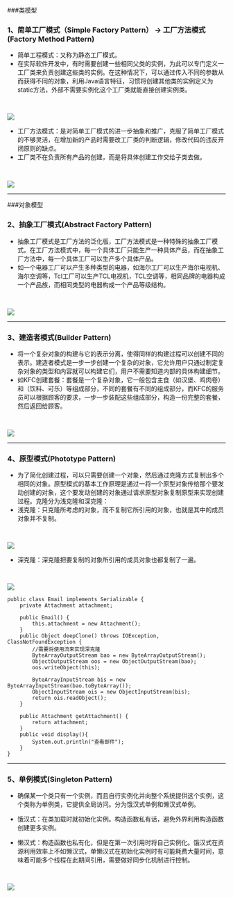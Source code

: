 ###类模型
### 1、简单工厂模式（Simple Factory Pattern） -> 工厂方法模式  (Factory Method Pattern)
* 简单工程模式：又称为静态工厂模式。
* 在实际软件开发中，有时需要创建一些相同父类的实例，为此可以专门定义一工厂类来负责创建这些类的实例。在这种情况下，可以通过传入不同的参数从而获得不同的对象，利用Java语言特征，习惯将创建其他类的实例定义为static方法，外部不需要实例化这个工厂类就能直接创建实例类。
<br>

![](https://www.plantuml.com/plantuml/png/SoWkIImgAStDuL9_lgxXQU_KfzkNFkrhUhPYuTCz_LnScNabgKLfYScf2Y5XrLmAGA1Tbf-Peb2GarYfeA79LSkLd9DONApWaPYPMaH0IMPnQbvnAdv58M50oqhoYogXYXI0pYl9J0QAAnGKvQUK9WFrQmIN56NcfIia5INcfO2qSW5bRMhqz62kWF4HLdA1PK32G56u7LnGUGnnXzIy562G0000)
<br>
* 工厂方法模式：是对简单工厂模式的进一步抽象和推广，克服了简单工厂模式的不够灵活，在增加新的产品时需要改工厂类的判断逻辑，修改代码的违反开闭原则的缺点。
* 工厂类不在负责所有产品的创建，而是将具体创建工作交给子类去做。
<br>

![](https://www.plantuml.com/plantuml/png/hPB1QiCm38RlUWhVrZBctaCeXS7O0uJSZQsq1aSEih9IjhtxadGkgrUs7PPBiFJz-lyetYKnB6CVuEuWCgHginc2eRcYRUmtDfYK7fmtUpOzm79KZy4Z2NWIvCvOL4txPAn4Fhs2cfxxWQCRBJRjQbqrBRnVePa9vZIrNw9t4t0U_6myyg_3A0ggW9ses1MIghhGYrXhlRmPPMHIXCSiMAq1oQbv5cHtdv0I_isV_Vwm1CYg_uYGEp-iADlTPYufLFscNJoIBXPqYoY_02Rec_vSAnK0dsrLw_cFb7QggclBQ0ItMyYg39VE1VurgXu7dQzTqrwVTqXkxCC7)
***
###对象模型
### 2、抽象工厂模式(Abstract Factory Pattern)
* 抽象工厂模式是工厂方法的泛化版，工厂方法模式是一种特殊的抽象工厂模式。在工厂方法模式中，每一个具体工厂只能生产一种具体产品，而在抽象工厂方法中，每一个具体工厂可以生产多个具体产品。
* 如一个电器工厂可以产生多种类型的电器，如海尔工厂可以生产海尔电视机、海尔空调等，Tcl工厂可以生产TCL电视机，TCL空调等，相同品牌的电器构成一个产品族，而相同类型的电器构成一个产品等级结构。
<br>

![](https://www.plantuml.com/plantuml/png/jPB1JiCm38RlVehU027Q-yHX285uWBs0bPWjKff4JZ8q0UzEG9rIhm6qmtgh_Tc__xzTnuISycZXQfTIYAjX21RTTwLNVXoKnHZljC4jumXWN29-HKNTqpEgvFdm3brvRWDxdHLjoDBUHEFTzSsglWZcmV2ZTzgaqY0kd2p0vqobhZZgM3oKaRqtMe1onmIh7RfjkMaCn9WoKvtyyTMze26-e959PgFinKI4bR_ZgjVymy5yPz5JvoTRHCuTXEClrTr_zDg_kLvydqQxvWfGBPsCrqQBaMa0o7GhreZYDtRf7K1UKkJx74xiDHHQ68Y39s8Mn49yYQp9wJpQBm00)
***
### 3、建造者模式(Builder Pattern)
* 将一个复杂对象的构建与它的表示分离，使得同样的构建过程可以创建不同的表示。建造者模式是一步一步创建一个复杂的对象，它允许用户只通过制定复杂对象的类型和内容就可以构建它们，用户不需要知道内部的具体构建细节。
* 如KFC创建套餐：套餐是一个复杂对象，它一般包含主食（如汉堡、鸡肉卷）和（饮料、可乐）等组成部分，不同的套餐有不同的组成部分，而KFC的服务员可以根据顾客的要求，一步一步装配这些组成部分，构造一份完整的套餐，然后返回给顾客。
<br>

![](https://www.plantuml.com/plantuml/png/bL6xJiCm5Dtz5NUZ1JKVu08g1NL1J1sOyt1BH19NzZKCfL8Nn5A9Nu01YPMLyZijy1VuKHm7AYIsg-FpE3dfIOm5gh8WEwlbw-VyuMD-ktv-NBtTaxI8fOGp5XTJ0W3G6N6U0OKXYhmQEoZJvsKJsvCC1vhPSXWOLLjJhdYUUSA9qNqph4cJCjvujBstnvqqU9WH4YSIHPmYr9txAYyo9ZRLIuq0jGzm01MxjgVpJ0pJfVaE7lTfpN96RL5pc0Ok-7HmV1xdMCScGCCs_li3h1NSK2RDg9HN4eLACGohE390FW4-gXCjVxsuMo-Uz2zyVraILcLWg8ulyl45DXIKUdShBfCecABhiM061mg6IbJcpI_HhTFS4aEL1DzrDFqrDTq-j8DdMrtw_tOnOjYFebq8HwPGcY7z400yYWv32lbH7pfgqhdvYzBVHkdfKLHPV040)

***
### 4、原型模式(Phototype Pattern)
* 为了简化创建过程，可以只需要创建一个对象，然后通过克隆方式复制出多个相同的对象。原型模式的基本工作原理是通过一将一个原型对象传给那个要发动创建的对象，这个要发动创建的对象通过请求原型对象复制原型来实现创建过程。克隆分为浅克隆和深克隆：
* 浅克隆：只克隆所考虑的对象，而不复制它所引用的对象，也就是其中的成员对象并不复制。
<br>

![](https://www.plantuml.com/plantuml/png/SoWkIImgAStDuL9_sZV_wRpkPoiMFjtJ_txFh6TRMv-sTh-SrSQLd9DONApWdvILcbnIpQK01Dh9EVbvgHgQLX11hbgkpBoIrAAqnEHK1MUGL69IJYfKdsjkOcOEH9jkOab9Od96RcfUYPKZd0an4QnCGnERyH2nbCpYWfp4Ig1eMNvc2aGiFRK4OGvG1idGMgZr2A5gg3dvvNav-OafK8E02i5MA-ZgrjX1FGaLqTC3YY2y0nNLqir9JIlHjLD0iimXDIy568O0)
* 深克隆：深克隆把要复制的对象所引用的成员对象也都复制了一遍。
<br>

![](https://www.plantuml.com/plantuml/png/PK-xJWCn4EptAzoHW7pNfuY243K5Nx2nbyHe_P2z1uBZ_ft3Ps4XtCrZnpEd8fXbyWmtLv5K3kEO6CCFCvZeHyDOYhOEBnazW0j2-GKDgMVA3jbzufa9gaizUdGyWrgVHX4qLqz1r47T_u8gtbNZRhy1IvGUE0RQxLVhq_cLZ3J5bSJuKVctwEp6NaXwNjKwXALLwTJSik9xu8YsXorGQwXX-3h-NTEF_uljw5RhO_kaRUo3uKJ1Jfw_0G00)
```
public class Email implements Serializable {
    private Attachment attachment;

    public Email() {
        this.attachment = new Attachment();
    }
    public Object deepClone() throws IOException, ClassNotFoundException {
        //需要将使用流来实现深克隆
        ByteArrayOutputStream bao = new ByteArrayOutputStream();
        ObjectOutputStream oos = new ObjectOutputStream(bao);
        oos.writeObject(this);

        ByteArrayInputStream bis = new ByteArrayInputStream(bao.toByteArray());
        ObjectInputStream ois = new ObjectInputStream(bis);
        return ois.readObject();
    }

    public Attachment getAttachment() {
        return attachment;
    }
    public void display(){
        System.out.println("查看邮件");
    }
}
```
***
### 5、单例模式(Singleton Pattern)
* 确保某一个类只有一个实例，而且自行实例化并向整个系统提供这个实例，这个类称为单例类，它提供全局访问。分为饿汉式单例和懒汉式单例。
* 饿汉式：在类加载时就初始化实例。构造函数私有话，避免外界利用构造函数创建更多实例。

* 懒汉式：构造函数也私有化，但是在第一次引用时将自己实例化。饿汉式在资源利用效率上不如懒汉式，单懒汉式在初始化实例时有可能耗费大量时间，意味着可能多个线程在此期间引用，需要做好同步化机制进行控制。
<br>

![](https://www.plantuml.com/plantuml/png/TL51IiH04BptA_gsMIHvG9QLlNWGlFc28Tk9WTaUc4oGNV4idWJ_u0Ey2xx61NzXd8cDqxfphAgkhkhP3C7uCEuiB3vVte-lZnzlJm2DDSE05wOZVzrpPoaulWESNjdpDC4DOQruN2FJhGBZp5cE5Sk4TXGkPxDY-SSExa7vkx8yrpjh_CcZrLNrZxZnP081B8uFpwdhNFNA7FQdcmejHKThKud8w6R3dfiRxxW_q1Rpck8bBO5T8BJK1dHjpjRrh-5etRTOIAvr2XANnYTC-WgLRHLrdiBeMQGh8DxYTmI0gC_FBP2wjj9MbKZrhJUJ_xYpNm00)
